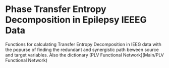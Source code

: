 # Phase Transfer Entropy Decomposition in Epilepsy IEEEG Data

Functions for calculating Transfer Entropy Decomposition in IEEG data with the popurse of finding the redundant and synergistic path beween source and target variables. Also the dictionary [PLV Functional Network](Main/PLV Functional Network)
